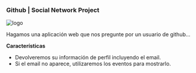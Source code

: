 ### Github | Social Network Project

![logo](https://enterprise.github.com/assets/aws/aws-animation-teaser-large-5ac827d7617d87a2c90d5094773516f2b882ab8abe654bbc30f4ba816bfba51c.jpg)

Hagamos una aplicación web que nos pregunte por un usuario de github...

**Características**
- Devolveremos su información de perfil incluyendo el email.
- Si el email no aparece, utilizaremos los eventos para mostrarlo.
